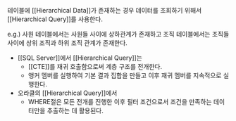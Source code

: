 테이블에 [[Hierarchical Data]]가 존재하는 경우 데이터를 조회하기 위해서 [[Hierarchical Query]]를 사용한다.

e.g.) 사원 테이블에서는 사원들 사이에 상하관계가 존재하고 조직 테이블에서는 조직들 사이에 상위 조직과 하위 조직 관계가 존재한다.

- [[SQL Server]]에서 [[Hierarchical Query]]는
	- [[CTE]]를 재귀 호출함으로써 계층 구조를 전개한다.
	- 앵커 멤버를 실행하여 기본 결과 집합을 만들고 이후 재귀 멤버를 지속적으로 실행한다.
- 오라클의 [[Hierarchical Query]]에서
	- WHERE절은 모든 전개를 진행한 이후 필터 조건으로서 조건을 만족하는 데이터만을 추출하는 데 활용된다.